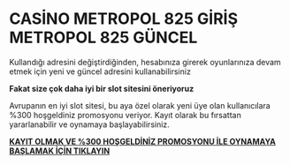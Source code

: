# CASİNO METROPOL 825 GİRİŞ METROPOL 825 GÜNCEL

Kullandığı adresini değiştirdiğinden, hesabınıza girerek oyunlarınıza devam etmek için yeni ve güncel adresini kullanabilirsiniz

**Fakat size çok daha iyi bir slot sitesini öneriyoruz**

Avrupanın en iyi slot sitesi, bu aya özel olarak yeni üye olan kullanıcılara %300 hoşgeldiniz promosyonu veriyor. Kayıt olarak bu fırsattan yararlanabilir ve oynamaya başlayabilirsiniz.

[**KAYIT OLMAK VE %300 HOŞGELDİNİZ PROMOSYONU İLE OYNAMAYA BAŞLAMAK İÇİN TIKLAYIN**](https://cutt.ly/qeA2ejN1)
